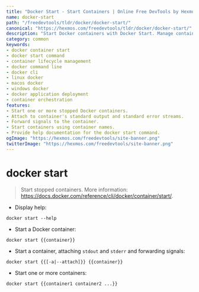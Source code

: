 ```yaml
---
title: "Docker Start - Start Containers | Online Free DevTools by Hexmos"
name: docker-start
path: "/freedevtools/tldr/docker/docker-start/"
canonical: "https://hexmos.com/freedevtools/tldr/docker/docker-start/"
description: "Start Docker containers with Docker Start. Manage container lifecycles and application deployments efficiently using command line. Free online tool, no registration required."
category: common
keywords:
- docker container start
- docker start command
- container lifecycle management
- docker command line
- docker cli
- linux docker
- macos docker
- windows docker
- docker application deployment
- container orchestration
features:
- Start one or more stopped Docker containers.
- Attach to container's standard output and standard error streams.
- Forward signals to the container.
- Start containers using container names.
- Provide help documentation for the docker start command.
ogImage: "https://hexmos.com/freedevtools/site-banner.png"
twitterImage: "https://hexmos.com/freedevtools/site-banner.png"
---
```


# docker start

> Start stopped containers.
> More information: <https://docs.docker.com/reference/cli/docker/container/start/>.

- Display help:

`docker start --help`

- Start a Docker container:

`docker start {{container}}`

- Start a container, attaching `stdout` and `stderr` and forwarding signals:

`docker start {{[-a|--attach]}} {{container}}`

- Start one or more containers:

`docker start {{container1 container2 ...}}`
